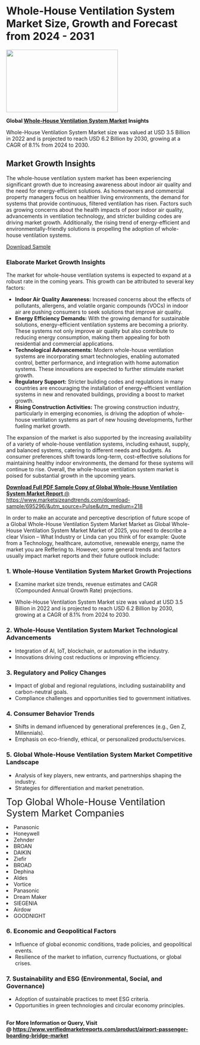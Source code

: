 <H1>Whole-House Ventilation System Market Size, Growth and Forecast from 2024 - 2031</H1><img class="aligncenter size-medium wp-image-584254" src="https://thirdeyenews.in/wp-content/uploads/2024/09/Global-Market-Research-300x168.jpeg" alt="" width="300" height="168" /><p><strong>Global&nbsp;<a href="https://www.marketsizeandtrends.com/download-sample/695296/&amp;utm_source=Pulse&amp;utm_medium=218">Whole-House Ventilation System Market</a> Insights</strong></p><p>Whole-House Ventilation System Market size was valued at USD 3.5 Billion in 2022 and is projected to reach USD 6.2 Billion by 2030, growing at a CAGR of 8.1% from 2024 to 2030.</p><p><h2>Market Growth Insights</h2> <p>The whole-house ventilation system market has been experiencing significant growth due to increasing awareness about indoor air quality and the need for energy-efficient solutions. As homeowners and commercial property managers focus on healthier living environments, the demand for systems that provide continuous, filtered ventilation has risen. Factors such as growing concerns about the health impacts of poor indoor air quality, advancements in ventilation technology, and stricter building codes are driving market growth. Additionally, the rising trend of energy-efficient and environmentally-friendly solutions is propelling the adoption of whole-house ventilation systems.</p> <p><a href="#">Download Sample</a></p> <h3>Elaborate Market Growth Insights</h3> <p>The market for whole-house ventilation systems is expected to expand at a robust rate in the coming years. This growth can be attributed to several key factors:</p> <ul> <li><strong>Indoor Air Quality Awareness:</strong> Increased concerns about the effects of pollutants, allergens, and volatile organic compounds (VOCs) in indoor air are pushing consumers to seek solutions that improve air quality.</li> <li><strong>Energy Efficiency Demands:</strong> With the growing demand for sustainable solutions, energy-efficient ventilation systems are becoming a priority. These systems not only improve air quality but also contribute to reducing energy consumption, making them appealing for both residential and commercial applications.</li> <li><strong>Technological Advancements:</strong> Modern whole-house ventilation systems are incorporating smart technologies, enabling automated control, better performance, and integration with home automation systems. These innovations are expected to further stimulate market growth.</li> <li><strong>Regulatory Support:</strong> Stricter building codes and regulations in many countries are encouraging the installation of energy-efficient ventilation systems in new and renovated buildings, providing a boost to market growth.</li> <li><strong>Rising Construction Activities:</strong> The growing construction industry, particularly in emerging economies, is driving the adoption of whole-house ventilation systems as part of new housing developments, further fueling market growth.</li> </ul> <p>The expansion of the market is also supported by the increasing availability of a variety of whole-house ventilation systems, including exhaust, supply, and balanced systems, catering to different needs and budgets. As consumer preferences shift towards long-term, cost-effective solutions for maintaining healthy indoor environments, the demand for these systems will continue to rise. Overall, the whole-house ventilation system market is poised for substantial growth in the upcoming years.</p> <p><a href="#"></p><p><span class=""><strong>Download Full PDF Sample Copy of Global Whole-House Ventilation System Market Report</strong> @ <a href="https://www.marketsizeandtrends.com/download-sample/695296/&amp;utm_source=Pulse&amp;utm_medium=218" target="_blank">https://www.marketsizeandtrends.com/download-sample/695296/&amp;utm_source=Pulse&amp;utm_medium=218</a></span></p><p>In order to make an accurate and perceptive description of future scope of a Global&nbsp;Whole-House Ventilation System Market Market as Global&nbsp;Whole-House Ventilation System Market Market of 2025, you need to describe a clear Vision &ndash; What Industry or Linda can you think of for example: Quote from a Technology, healthcare, automotive, renewable energy, name the market you are Reffering to. However, some general trends and factors usually impact market reports and their future outlook include:</p><h3>1.&nbsp;<strong>Whole-House Ventilation System Market Growth Projections</strong></h3><ul><li>Examine market size trends, revenue estimates and CAGR (Compounded Annual Growth Rate) projections.</li><li><p>Whole-House Ventilation System Market size was valued at USD 3.5 Billion in 2022 and is projected to reach USD 6.2 Billion by 2030, growing at a CAGR of 8.1% from 2024 to 2030.</p></li></ul><h3>2.&nbsp;<strong>Whole-House Ventilation System Market Technological Advancements</strong></h3><ul><li>Integration of AI, IoT, blockchain, or automation in the industry.</li><li>Innovations driving cost reductions or improving efficiency.</li></ul><h3>3.&nbsp;<strong>Regulatory and Policy Changes</strong></h3><ul><li>Impact of global and regional regulations, including sustainability and carbon-neutral goals.</li><li>Compliance challenges and opportunities tied to government initiatives.</li></ul><h3>4.&nbsp;<strong>Consumer Behavior Trends</strong></h3><ul><li>Shifts in demand influenced by generational preferences (e.g., Gen Z, Millennials).</li><li>Emphasis on eco-friendly, ethical, or personalized products/services.</li></ul><h3>5.&nbsp;<strong>Global Whole-House Ventilation System Market Competitive Landscape</strong></h3><ul><li>Analysis of key players, new entrants, and partnerships shaping the industry.</li><li>Strategies for differentiation and market penetration.</li></ul><p data-pm-slice="1 1 []"><span style="color: inherit; font-family: inherit; font-size: 25px;">Top Global Whole-House Ventilation System Market Companies</span></p><div class="" data-test-id=""><p><li>Panasonic</li><li> Honeywell</li><li> Zehnder</li><li> BROAN</li><li> DAIKIN</li><li> Ziefir</li><li> BROAD</li><li> Dephina</li><li> Aldes</li><li> Vortice</li><li> Panasonic</li><li> Dream Maker</li><li> SIEGENIA</li><li> Airdow</li><li> GOODNIGHT</li></p></div><h3>6.&nbsp;<strong>Economic and Geopolitical Factors</strong></h3><ul><li>Influence of global economic conditions, trade policies, and geopolitical events.</li><li>Resilience of the market to inflation, currency fluctuations, or global crises.</li></ul><h3>7.&nbsp;<strong>Sustainability and ESG (Environmental, Social, and Governance)</strong></h3><ul><li>Adoption of sustainable practices to meet ESG criteria.</li><li>Opportunities in green technologies and circular economy principles.</li></ul><h2><strong style="font-size: 14px;">For More Information or Query, Visit @&nbsp;</strong><a style="background-color: #ffffff; font-size: 14px;" href="https://www.marketsizeandtrends.com/report/whole-house-ventilation-system-market/" target="_blank">https://www.verifiedmarketreports.com/product/airport-passenger-boarding-bridge-market</a></h2>
